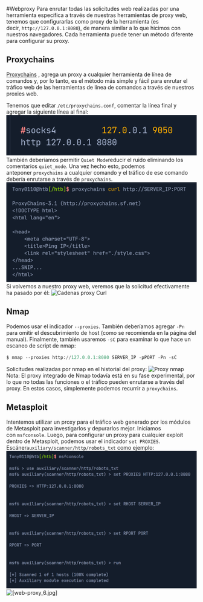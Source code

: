 #Webproxy
Para enrutar todas las solicitudes web realizadas por una herramienta específica a través de nuestras herramientas de proxy web, tenemos que configurarlas como proxy de la herramienta (es decir, `http://127.0.0.1:8080`), de manera similar a lo que hicimos con nuestros navegadores. Cada herramienta puede tener un método diferente para configurar su proxy.
## Proxychains
[Proxychains](https://github.com/haad/proxychains) , agrega un proxy a cualquier herramienta de línea de comandos y, por lo tanto, es el método más simple y fácil para enrutar el tráfico web de las herramientas de línea de comandos a través de nuestros proxies web.

Tenemos que editar `/etc/proxychains.conf`, comentar la línea final y agregar la siguiente línea al final:
![[web-proxy_3.png]](https://raw.githubusercontent.com/Tony-Sec/Bug-Bounty-Hunter/refs/heads/main/img/web-proxy_3.png)
También deberíamos permitir `Quiet Mode`reducir el ruido eliminando los comentarios `quiet_mode`. Una vez hecho esto, podemos anteponer `proxychains` a cualquier comando y el tráfico de ese comando debería enrutarse a través de `proxychains`.
![[web-proxy_4.png]](https://raw.githubusercontent.com/Tony-Sec/Bug-Bounty-Hunter/refs/heads/main/img/web-proxy_4.png)
Si volvemos a nuestro proxy web, veremos que la solicitud efectivamente ha pasado por él:
![Cadenas proxy Curl](https://academy.hackthebox.com/storage/modules/110/proxying_proxychains_curl.jpg)

## Nmap
Podemos usar el indicador `--proxies`. También deberíamos agregar `-Pn` para omitir el descubrimiento de host (como se recomienda en la página del manual). Finalmente, también usaremos `-sC` para examinar lo que hace un escaneo de script de nmap:
```python
$ nmap --proxies http://127.0.0.1:8080 SERVER_IP -pPORT -Pn -sC
```
Solicitudes realizadas por nmap en el historial del proxy:
![Proxy nmap](https://academy.hackthebox.com/storage/modules/110/proxying_nmap.jpg)
Nota: El proxy integrado de Nmap todavía está en su fase experimental, por lo que no todas las funciones o el tráfico pueden enrutarse a través del proxy. En estos casos, simplemente podemos recurrir a `proxychains`.

## Metasploit

Intentemos utilizar un proxy para el tráfico web generado por los módulos de Metasploit para investigarlos y depurarlos mejor.
Iniciamos con `msfconsole`. Luego, para configurar un proxy para cualquier exploit dentro de Metasploit, podemos usar el indicador `set PROXIES`.
Escáner`auxiliary/scanner/http/robots_txt` como ejemplo:
![[web-proxy_5.png]](https://raw.githubusercontent.com/Tony-Sec/Bug-Bounty-Hunter/refs/heads/main/img/web-proxy_5.png)
![[web-proxy_6.jpg]](https://raw.githubusercontent.com/Tony-Sec/Bug-Bounty-Hunter/refs/heads/main/img/web-proxy_6.png)
